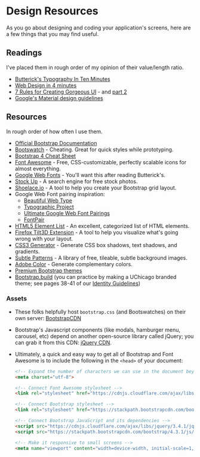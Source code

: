 # Design Resources

As you go about designing and coding your application's screens, here are a few things that you may find useful.

## Readings

I've placed them in rough order of my opinion of their value/length ratio.

 - [Butterick's Typography In Ten Minutes](http://practicaltypography.com/typography-in-ten-minutes.html)
 - [Web Design in 4 minutes](http://jgthms.com/web-design-in-4-minutes/)
 - [7 Rules for Creating Gorgeous UI](https://medium.com/@erikdkennedy/7-rules-for-creating-gorgeous-ui-part-1-559d4e805cda) - and [part 2](https://medium.com/@erikdkennedy/7-rules-for-creating-gorgeous-ui-part-2-430de537ba96)
 - [Google's Material design guidelines](https://material.io/guidelines/material-design/introduction.html)
 
## Resources

In rough order of how often I use them.

 - [Official Bootstrap Documentation](http://getbootstrap.com/components/)
 - [Bootswatch](http://bootswatch.com) - Cheating. Great for quick styles while prototyping.
 - [Bootstrap 4 Cheat Sheet](https://hackerthemes.com/bootstrap-cheatsheet/)
 - [Font Awesome](http://fortawesome.github.io/Font-Awesome/icons/) - Free, CSS-customizable, perfectly scalable icons for almost everything.
 - [Google Web Fonts](https://www.google.com/fonts) - You'll want this after reading Butterick's.
 - [Stock Up](http://www.sitebuilderreport.com/stock-up) - A search engine for free stock photos.
 - [Shoelace.io](http://shoelace.io) - A tool to help you create your Bootstrap grid layout.
 - Google Web Font pairing inspiration:
    - [Beautiful Web Type](http://hellohappy.org/beautiful-web-type/?1) 
    - [Typographic Project](http://femmebot.github.io/google-type/)
    - [Ultimate Google Web Font Pairings](https://www.reliablepsd.com/ultimate-google-font-pairings/)
    - [FontPair](https://fontpair.co/)
 - [HTML5 Element List](https://developer.mozilla.org/en-US/docs/Web/Guide/HTML/HTML5/HTML5_element_list) - An excellent, categorized list of HTML elements.
 - [Firefox Tilt3D Extension](https://addons.mozilla.org/en-US/firefox/addon/tilt/) - A tool to help you visualize what's going wrong with your layout.
 - [CSS3 Generator](http://css3gen.com/box-shadow/) - Generate CSS box shadows, text shadows, and gradients. 
 - [Subtle Patterns](http://subtlepatterns.com) - A library of free, tileable, subtle background images.
 - [Adobe Color](http://color.adobe.com) - Generate complementary colors. 
 - [Premium Bootstrap themes](https://themes.getbootstrap.com/)
 - [Bootstrap.build](https://bootstrap.build/app) (you can practice by making a UChicago branded theme; see pages 38-41 of our [Identity Guidelines](https://news.uchicago.edu/sites/default/files/attachments/_uchicago.identity.guidelines.pdf))

### Assets

 - These folks helpfully host `bootstrap.css` (and Bootswatches) on their own server: [BootstrapCDN](https://www.bootstrapcdn.com/)
 - Bootstrap's Javascript components (like modals, hamburger menu, carousel, etc) depend on another open-source library called jQuery; you can grab it from this CDN: [jQuery CDN](https://code.jquery.com/).
 - Ultimately, a quick and easy way to get all of Bootstrap and Font Awesome is to include the following in the `<head>` of your document:

    ```html
    <!-- Expand the number of characters we can use in the document beyond basic ASCII 🎉 -->
    <meta charset="utf-8">

    <!-- Connect Font Awesome stylesheet -->
    <link rel="stylesheet" href="https://cdnjs.cloudflare.com/ajax/libs/font-awesome/5.11.2/css/all.min.css">

    <!-- Connect Bootstrap stylesheet -->
    <link rel="stylesheet" href="https://stackpath.bootstrapcdn.com/bootstrap/4.3.1/css/bootstrap.min.css">

    <!-- Connect Bootstrap JavaScript and its dependencies -->
    <script src="https://cdnjs.cloudflare.com/ajax/libs/jquery/3.4.1/jquery.min.js"></script>
    <script src="https://stackpath.bootstrapcdn.com/bootstrap/4.3.1/js/bootstrap.bundle.min.js"></script>

    <!-- Make it responsive to small screens -->
    <meta name="viewport" content="width=device-width, initial-scale=1, shrink-to-fit=no">
    ```
